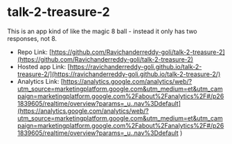 # talk-2-treasure-2

This is an app kind of like the magic 8 ball - instead it only has two responses, not 8. 

- Repo Link:
 [https://github.com/Ravichanderreddy-goli/talk-2-treasure-2](https://github.com/Ravichanderreddy-goli/talk-2-treasure-2)
- Hosted app Link:
 [https://ravichanderreddy-goli.github.io/talk-2-treasure-2/](https://ravichanderreddy-goli.github.io/talk-2-treasure-2/)
- Analytics Link:
 [https://analytics.google.com/analytics/web/?utm_source=marketingplatform.google.com&utm_medium=et&utm_campaign=marketingplatform.google.com%2Fabout%2Fanalytics%2F#/p261839605/realtime/overview?params=_u..nav%3Ddefault](https://analytics.google.com/analytics/web/?utm_source=marketingplatform.google.com&utm_medium=et&utm_campaign=marketingplatform.google.com%2Fabout%2Fanalytics%2F#/p261839605/realtime/overview?params=_u..nav%3Ddefault
)

